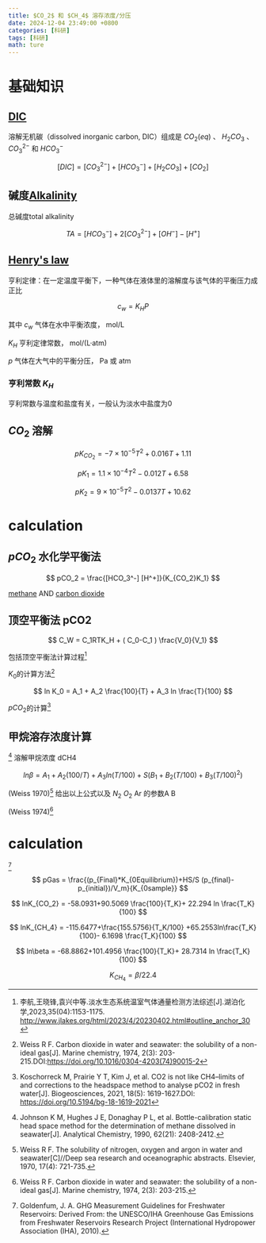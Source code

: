 ```yaml
---
title: $CO_2$ 和 $CH_4$ 溶存浓度/分压
date: 2024-12-04 23:49:00 +0800
categories: [科研]
tags: [科研]
math: ture
---
```

# 基础知识
## [DIC](https://en.wikipedia.org/wiki/Dissolved_inorganic_carbon)

溶解无机碳（dissolved inorganic carbon, DIC）组成是 $CO_2(eq)$ 、 $H_2CO_3$ 、 $CO_3^{2-}$ 和 $HCO_3^-$

$$ [DIC] = [CO_3^{2-}] + [HCO_3^-] +[H_2CO_3]+[CO_2] $$

## 碱度[Alkalinity](https://en.wikipedia.org/wiki/Alkalinity)
总碱度total alkalinity

$$ TA= [HCO_3^-]+2[CO_3^{2-}] +[OH^-] - [H^+] $$

## [Henry's law](https://en.wikipedia.org/wiki/Henry%27s_law)
亨利定律：在一定温度平衡下，一种气体在液体里的溶解度与该气体的平衡压力成正比

$$ c_w = K_HP $$

其中 $c_w$ 气体在水中平衡浓度， mol/L

$K_H$ 亨利定律常数， mol/(L·atm)

$p$ 气体在大气中的平衡分压， Pa 或 atm

### 亨利常数 $K_H$
亨利常数与温度和盐度有关，一般认为淡水中盐度为0

## $CO_2$ 溶解

$$ pK_{CO_2} = -7 \times 10^{-5}T^2 +0.016T +1.11 $$

$$ pK_1 = 1.1 \times 10^{-4}T^2 -0.012T +6.58 $$

$$ pK_2 = 9 \times 10^{-5}T^2 -0.0137T +10.62 $$

# calculation
## $pCO_2$ 水化学平衡法
$$ pCO_2 = \frac{[HCO_3^-] [H^+]}{K_{CO_2}K_1} $$

[methane](https://en.wikipedia.org/wiki/Methane) AND [carbon dioxide](https://en.wikipedia.org/wiki/Carbon_dioxide)

## 顶空平衡法 pCO2

$$ C_W = C_1RTK_H  + ( C_0-C_1 ) \frac{V_0}{V_1} $$

包括顶空平衡法计算过程[^footnote]

$K_0$的计算方法[^fn-nth-2]

$$ ln K_0 = A_1 + A_2 \frac{100}{T} + A_3 ln \frac{T}{100} $$

$pCO_2$的计算[^fn-nth-3]

## 甲烷溶存浓度计算
[^fn-nth-4] 溶解甲烷浓度 dCH4

$$ ln\beta =A_1+A_2(100/T)+A_3ln(T/100)+S(B_1+B_2(T/100)+B_3(T/100)^2) $$

(Weiss 1970)[^fn-nth-5] 给出以上公式以及 $N_2$ $O_2$ Ar 的参数A B

(Weiss 1974)[^fn-nth-6] 

# calculation
[^fn-nth-7]

$$ pGas = \frac{(p_{Final}*K_{0Equilibrium})+HS/S (p_{final}-p_{initial})/V_m}{K_{0sample}} $$

$$ lnK_{CO_2} = -58.0931+90.5069 \frac{100}{T_K}+ 22.294 ln \frac{T_K}{100} $$

$$ lnK_{CH_4} = -115.6477+\frac{155.5756}{T_K/100} +65.2553ln\frac{T_K}{100}- 6.1698  \frac{T_K}{100} $$

$$ ln\beta = -68.8862+101.4956 \frac{100}{T_K}+ 28.7314 ln \frac{T_K}{100} $$

$$ K_{CH_4} = \beta /22.4 $$

[^footnote]:李航,王晓锋,袁兴中等.淡水生态系统温室气体通量检测方法综述[J].湖泊化学,2023,35(04):1153-1175. http://www.jlakes.org/html/2023/4/20230402.html#outline_anchor_30
[^fn-nth-2]:Weiss R F. Carbon dioxide in water and seawater: the solubility of a non-ideal gas[J]. Marine chemistry, 1974, 2(3): 203-215.DOI:https://doi.org/10.1016/0304-4203(74)90015-2
[^fn-nth-3]:Koschorreck M, Prairie Y T, Kim J, et al. CO2 is not like CH4–limits of and corrections to the headspace method to analyse pCO2 in fresh water[J]. Biogeosciences, 2021, 18(5): 1619-1627.DOI: https://doi.org/10.5194/bg-18-1619-2021
[^fn-nth-4]:Johnson K M, Hughes J E, Donaghay P L, et al. Bottle-calibration static head space method for the determination of methane dissolved in seawater[J]. Analytical Chemistry, 1990, 62(21): 2408-2412.
[^fn-nth-5]:Weiss R F. The solubility of nitrogen, oxygen and argon in water and seawater[C]//Deep sea research and oceanographic abstracts. Elsevier, 1970, 17(4): 721-735.
[^fn-nth-6]:Weiss R F. Carbon dioxide in water and seawater: the solubility of a non-ideal gas[J]. Marine chemistry, 1974, 2(3): 203-215.
[^fn-nth-7]:Goldenfum, J. A. GHG Measurement Guidelines for Freshwater Reservoirs: Derived From: the UNESCO/IHA Greenhouse Gas Emissions from Freshwater Reservoirs Research Project (International Hydropower Association (IHA), 2010).
